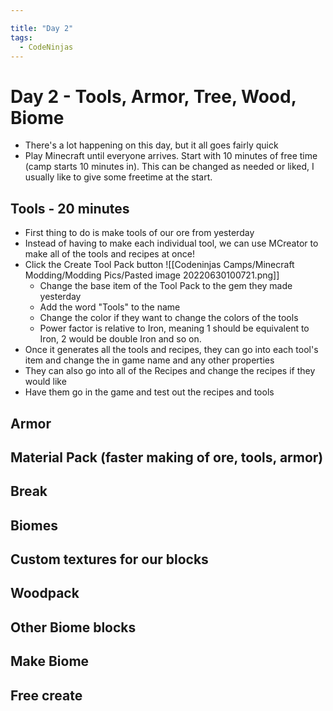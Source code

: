 ```yaml
---

title: "Day 2"
tags:
  - CodeNinjas
---
```

# Day 2 - Tools, Armor, Tree, Wood, Biome
- There's a lot happening on this day, but it all goes fairly quick
- Play Minecraft until everyone arrives. Start with 10 minutes of free time (camp starts 10 minutes in). This can be changed as needed or liked, I usually like to give some freetime at the start.
## Tools - 20 minutes
- First thing to do is make tools of our ore from yesterday
- Instead of having to make each individual tool, we can use MCreator to make all of the tools and recipes at once!
- Click the Create Tool Pack button ![[Codeninjas Camps/Minecraft Modding/Modding Pics/Pasted image 20220630100721.png]]
	- Change the base item of the Tool Pack to the gem they made yesterday
	- Add the word "Tools" to the name
	- Change the color if they want to change the colors of the tools
	- Power factor is relative to Iron, meaning 1 should be equivalent to Iron, 2 would be double Iron and so on.
- Once it generates all the tools and recipes, they can go into each tool's item and change the in game name and any other properties
- They can also go into all of the Recipes and change the recipes if they would like
- Have them go in the game and test out the recipes and tools
## Armor
## Material Pack (faster making of ore, tools, armor)
## Break
## Biomes
## Custom textures for our blocks
## Woodpack
## Other Biome blocks
## Make Biome
## Free create
